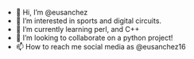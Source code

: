 - 👋 Hi, I’m @eusanchez
- 👀 I’m interested in sports and digital circuits.
- 🌱 I’m currently learning perl, and C++
- 💞️ I’m looking to collaborate on a python project!
- 📫 How to reach me social media as @eusanchez16

<!---
eusanchez/eusanchez is a ✨ special ✨ repository because its `README.md` (this file) appears on your GitHub profile.
You can click the Preview link to take a look at your changes.
--->
